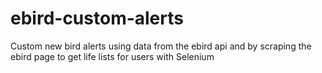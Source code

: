 # ebird-custom-alerts
Custom new bird alerts using data from the ebird api and by scraping the ebird page to get life lists for users with Selenium





